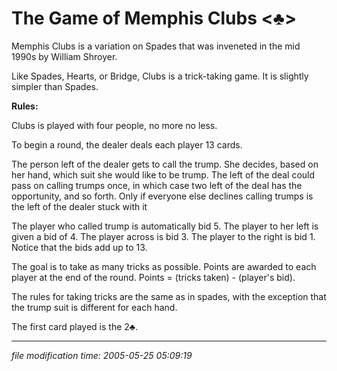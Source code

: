 The Game of Memphis Clubs <♣>
=============================

Memphis Clubs is a variation on Spades that was inveneted in the mid 1990s by William Shroyer.

Like Spades, Hearts, or Bridge, Clubs is a trick-taking game. It is slightly simpler than Spades.

**Rules:**

Clubs is played with four people, no more no less.

To begin a round, the dealer deals each player 13 cards.

The person left of the dealer gets to call the trump. She decides, based on her hand, which suit she would like to be trump. The left of the deal could pass on calling trumps once, in which case two left of the deal has the opportunity, and so forth. Only if everyone else declines calling trumps is the left of the dealer stuck with it

The player who called trump is automatically bid 5. The player to her left is given a bid of 4. The player across is bid 3. The player to the right is bid 1. Notice that the bids add up to 13.

The goal is to take as many tricks as possible. Points are awarded to each player at the end of the round. Points = (tricks taken) - (player's bid).

The rules for taking tricks are the same as in spades, with the exception that the trump suit is different for each hand.

The first card played is the 2♣.

* * *

<div class="rightside"><em>file modification time: 2005-05-25 05:09:19</em></div>
